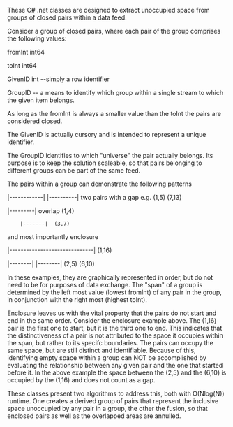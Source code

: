 These C# .net classes are designed to extract unoccupied space from groups of closed pairs within a data feed.

Consider a group of closed pairs, where each pair of the group comprises the following values:

fromInt  int64 

toInt int64

GivenID int  --simply a row identifier

GroupID -- a means to identify which group within a single stream to which the given item belongs.

As long as the fromInt is always a smaller value than the toInt the pairs are considered closed.  

The GivenID is actually cursory and is intended to represent a unique identifier.

The GroupID identifies to which "universe" the pair actually belongs.  Its purpose is to keep the solution 
scaleable, so that pairs belonging to different groups can be part of the same feed.

The pairs within a group can demonstrate the following patterns

|------------|  |----------|  two pairs with a gap  e.g. (1,5) (7,13)

|---------|  overlap  (1,4)   

        |-------|  (3,7)

and most importantly enclosure

|------------------------------|   (1,16)

   |--------|  |--------| (2,5)  (6,10)


In these examples, they are graphically represented in order, but do not need to be for purposes of data exchange.
The "span" of a group is determined by the left most value  (lowest fromInt) of any pair in the group, in conjunction 
with the right most (highest toInt).

Enclosure leaves us with the vital property that the pairs do not start and end in the same order.  Consider the 
enclosure example above.  The (1,16) pair is the first one to start, but it is the third one to end.
This indicates that the distinctiveness of a pair is not attributed to the space it occupies within the span, but rather
to its specifc boundaries.  The pairs can occupy the same space, but are still distinct and identifiable.
Because of this, identifying empty space within a group can NOT be accomplished by evaluating the relationship 
between any given pair and the one that started before it.  In the above example the space between the (2,5)
and the (6,10) is occupied by the (1,16) and does not count as a gap.

These classes present two algorithms to address this, both with O(Nlog(N)) runtime.
One creates a derived group of pairs that represent the inclusive space unoccupied by any pair in a group, 
the other the fusion, so that enclosed pairs as well as the  overlapped areas are annulled.





